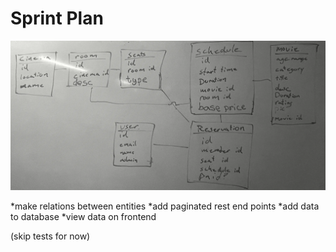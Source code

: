 # Sprint Plan

![ER diagram](./er-diagram.webp)

*make relations between entities
*add paginated rest end points
*add data to database
*view data on frontend

(skip tests for now)
